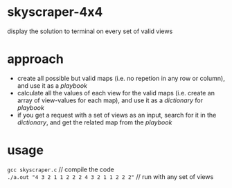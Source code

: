# skyscraper-4x4
display the solution to terminal on every set of valid views

# approach
- create all possible but valid maps (i.e. no repetion in any row or column), and use it as a *playbook*
- calculate all the values of each view for the valid maps (i.e. create an array of view-values for each map), and use it as a *dictionary* for *playbook*
- if you get a request with a set of views as an input, search for it in the *dictionary*, and get the related map from the *playbook*

# usage
`gcc skyscraper.c`                              // compile the code<br>
`./a.out "4 3 2 1 1 2 2 2 4 3 2 1 1 2 2 2"`     // run with any set of views
